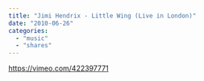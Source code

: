 ```yaml
---
title: "Jimi Hendrix - Little Wing (Live in London)"
date: "2010-06-26"
categories: 
  - "music"
  - "shares"
---
```


https://vimeo.com/422397771
